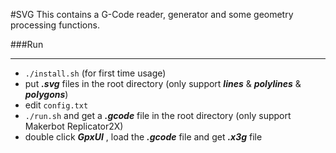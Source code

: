 #SVG
This contains a G-Code reader, generator and some geometry processing functions.		

###Run

-----

* ```./install.sh``` (for first time usage)
* put ***.svg*** files in the root directory (only support ***lines*** & ***polylines*** & ***polygons***)
* edit ```config.txt```
* ```./run.sh``` and get a ***.gcode*** file in the root directory (only support Makerbot Replicator2X)
* double click ***GpxUI*** , load the ***.gcode*** file and get ***.x3g*** file


